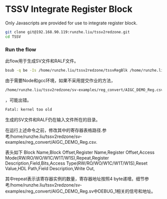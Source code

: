 # TSSV  Integrate Register Block

Only Javascripts are provided for use to integrate register block.

```bash
git clone git@192.168.90.119:runzhe.liu/tssv2redzone.git
cd TSSV
```

### Run the flow
此flow用于生成SV文件和RALF文件。
```bash
bsub -q be -Is /home/runzhe.liu/tssv2redzone/tssvRegBlk /home/runzhe.liu/tssv2redzone/sv-examples/reg_convert/AIGC_DEMO_Reg.csv 
```
由于需要Node和gcc环境，如果不采用提交作业的方法，
```bash
/home/runzhe.liu/tssv2redzone/sv-examples/reg_convert/AIGC_DEMO_Reg.csv
```
，可能出错。
```bash
Fatal: kernel too old
```
生成的SV文件和RALF仍在输入文件所在的目录。

在运行上述命令之前，修改其中的寄存器表格路径.参考/home/runzhe.liu/tssv2redzone/sv-examples/reg_convert/AIGC_DEMO_Reg.csv.

表头如下
Block Name,Block Offset,Register Name,Register Offset,Access Mode(RW/RO/WO/W1C/W1T/W1S),Repeat,Register Description,Field,Bits,Access Type(RW/RO/WO/W1C/W1T/W1S),Reset Value,HDL Path,Field Description,Write Out,

其中repeat表示该寄存器实例的数量，寄存器地址按照4 byte递增。细节参考/home/runzhe.liu/tssv2redzone/sv-examples/reg_convert/AIGC_DEMO_Reg.sv中DEBUG_1相关的信号和地址。




